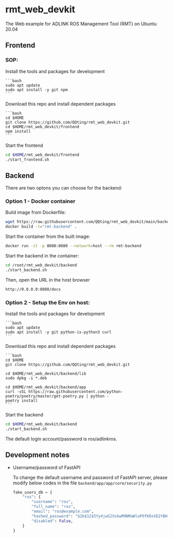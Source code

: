# rmt_web_devkit

The Web example for ADLINK ROS Management Tool (RMT) on Ubuntu 20.04

## **Frontend**

### SOP:

Install the tools and packages for development

    ```bash
    sudo apt update
    sudo apt install -y git npm
    ```
Download this repo and install dependent packages

    ```bash
    cd $HOME
    git clone https://github.com/QQting/rmt_web_devkit.git
    cd $HOME/rmt_web_devkit/frontend
    npm install
    ```
Start the frontend

```bash
cd $HOME/rmt_web_devkit/frontend
./start_frontend.sh
```

## **Backend**

There are two optons you can choose for the backend:

### Option 1 - Docker container

Build image from Dockerfile:

```bash
wget https://raw.githubusercontent.com/QQting/rmt_web_devkit/main/backend/Dockerfile
docker build -t="rmt-backend" . 
```

Start the container from the built image:

```bash
docker run -it -p 8080:8080 --network=host --rm rmt-backend
```

Start the backend in the container:

```bash
cd /root/rmt_web_devkit/backend
./start_backend.sh
```

Then, open the URL in the host browser

```bash
http://0.0.0.0:8080/docs
```

### Option 2 - Setup the Env on host:

Install the tools and packages for development

    ```bash
    sudo apt update
    sudo apt install -y git python-is-python3 curl
    ```

Download this repo and install dependent packages

    ```bash
    cd $HOME
    git clone https://github.com/QQting/rmt_web_devkit.git

    cd $HOME/rmt_web_devkit/backend/lib
    sudo dpkg -i *.deb

    cd $HOME/rmt_web_devkit/backend/app
    curl -sSL https://raw.githubusercontent.com/python-poetry/poetry/master/get-poetry.py | python -
    poetry install
    ```

Start the backend

```bash
cd $HOME/rmt_web_devkit/backend
./start_backend.sh
```

The default login account/password is ros/adlinkros.

## Development notes

- Username/password of FastAPI

    To change the default username and password of FastAPI server, please modify below codes in the file ```backend/app/app/core/security.py```

    ```py
    fake_users_db = {
        "ros": {
            "username": "ros",
            "full_name": "ros",
            "email": "ros@example.com",
            "hashed_password": "$2b$12$5Yy4jwGIXsbwM9NMaWloPOfKDsVE2YBH/Uqjrorl28zRY032BcRDu",
            "disabled": False,
        }
    }
    ```
